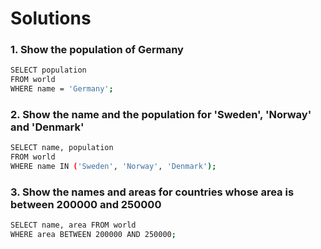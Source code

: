 # Solutions


### 1. Show the population of Germany
```sh
SELECT population 
FROM world 
WHERE name = 'Germany';
```

### 2. Show the name and the population for 'Sweden', 'Norway' and 'Denmark'
```sh
SELECT name, population
FROM world 
WHERE name IN ('Sweden', 'Norway', 'Denmark');
```

### 3. Show the names and areas for countries whose area is between 200000 and 250000
```sh
SELECT name, area FROM world
WHERE area BETWEEN 200000 AND 250000;
```
